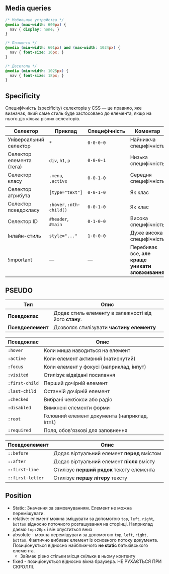 ## Media queries
```css
/* Мобильные устройства */
@media (max-width: 600px) {
  nav { display: none; }
}

/* Планшеты */
@media (min-width: 601px) and (max-width: 1024px) {
  nav { font-size: 16px; }
}

/* Десктопы */
@media (min-width: 1025px) {
  nav { font-size: 18px; }
}
```
## Specificity
Специфічність (specificity) селекторів у CSS — це правило, яке визначає, який саме стиль буде застосовано до елемента, якщо на нього діє кілька різних селекторів.

| Селектор                 | Приклад                  | Специфічність | Коментар                                         |
| ------------------------ | ------------------------ | ------------- | ------------------------------------------------ |
| Універсальний селектор   | `*`                      | `0-0-0-0`     | Найнижча специфічність                           |
| Селектор елемента (тега) | `div`, `h1`, `p`         | `0-0-0-1`     | Низька специфічність                             |
| Селектор класу           | `.menu`, `.active`       | `0-0-1-0`     | Середня специфічність                            |
| Селектор атрибута        | `[type="text"]`          | `0-0-1-0`     | Як клас                                          |
| Селектор псевдокласу     | `:hover`, `:nth-child()` | `0-0-1-0`     | Як клас                                          |
| Селектор ID              | `#header`, `#main`       | `0-1-0-0`     | Висока специфічність                             |
| Інлайн-стиль             | `style="..."`            | `1-0-0-0`     | Дуже висока специфічність                        |
| !important               | —                        | —             | Перебиває все, **але краще уникати зловживання** |


## PSEUDO
| Тип               | Опис                                                                            |
| ----------------- | ------------------------------------------------------------------------------- |
| **Псевдоклас**    | Додає стиль елементу в залежності від його **стану**.             |
| **Псевдоелемент** | Дозволяє стилізувати **частину елементу** |


| Псевдоклас          | Опис                                                     |
| ------------------- | -------------------------------------------------------- |
| `:hover`            | Коли миша наводиться на елемент                          |
| `:active`           | Коли елемент активний (натиснутий)                       |
| `:focus`            | Коли елемент у фокусі (наприклад, інпут)                 |
| `:visited`          | Стилізує відвідані посилання                             |
| `:first-child`      | Перший дочірній елемент                                  |
| `:last-child`       | Останній дочірній елемент                                |
| `:checked`          | Вибрані чекбокси або радіо                               |
| `:disabled`         | Вимкнені елементи форми                                  |
| `:root`             | Головний елемент документа (наприклад, `html`)           |
| `:required`         | Поля, обов'язкові для заповнення                         |

| Псевдоелемент    | Опис                                                        |
| ---------------- | ----------------------------------------------------------- |
| `::before`       | Додає віртуальний елемент **перед** вмістом                 |
| `::after`        | Додає віртуальний елемент **після** вмісту                  |
| `::first-line`   | Стилізує **перший рядок** тексту елемента                   |
| `::first-letter` | Стилізує **першу літеру** тексту                            |


## Position
* Static: Значення за замовчуванням. Елемент не можна переміщувати.
* relative: елемент можна зміщувати за допомогою `top`, `left`, `right`, `bottom` відносно поточного розташування на сторінці. Наприклад даємо `top:20px` і він опуститься вниз
* absolute - можна переміщувати за допомогою `top`, `left`, `right`, `bottom`. Фактично вибиває елемент із основного потоку документа. Позиціонується відносно найближчого **не static** батьківського елемента.
  * Займає рівно стільки місця скільки в ньому контенту
* fixed - позиціонується відносно вікна браузера. НЕ РУХАЄТЬСЯ ПРИ СКРОЛЛІ. 







